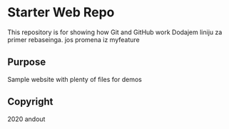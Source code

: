 # Starter Web Repo

This repository is for showing how Git and GitHub work
Dodajem liniju za primer rebaseinga.
jos promena iz myfeature

## Purpose

Sample website with plenty of files for demos

## Copyright

2020 andout
